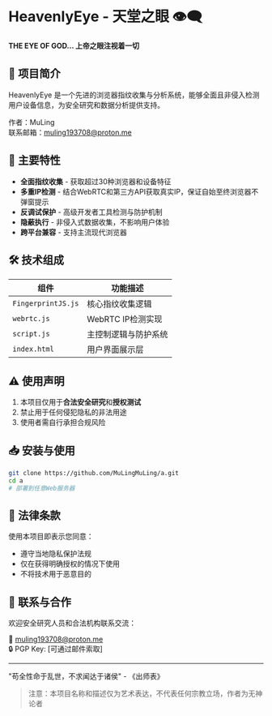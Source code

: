 # HeavenlyEye - 天堂之眼 👁️‍🗨️

**THE EYE OF GOD... 上帝之眼注视着一切**

## 📌 项目简介

HeavenlyEye 是一个先进的浏览器指纹收集与分析系统，能够全面且非侵入检测用户设备信息，为安全研究和数据分析提供支持。

作者：MuLing  
联系邮箱：[muling193708@proton.me](mailto:muling193708@proton.me)

## 🌟 主要特性

- **全面指纹收集** - 获取超过30种浏览器和设备特征
- **多重IP检测** - 结合WebRTC和第三方API获取真实IP，保证自始至终浏览器不弹窗提示
- **反调试保护** - 高级开发者工具检测与防护机制
- **隐蔽执行** - 非侵入式数据收集，不影响用户体验
- **跨平台兼容** - 支持主流现代浏览器

## 🛠️ 技术组成

| 组件 | 功能描述 |
|------|----------|
| `FingerprintJS.js` | 核心指纹收集逻辑 |
| `webrtc.js` | WebRTC IP检测实现 |
| `script.js` | 主控制逻辑与防护系统 |
| `index.html` | 用户界面展示层 |

## ⚠️ 使用声明

1. 本项目仅用于**合法安全研究**和**授权测试**
2. 禁止用于任何侵犯隐私的非法用途
3. 使用者需自行承担合规风险

## 📥 安装与使用

```bash
git clone https://github.com/MuLingMuLing/a.git
cd a
# 部署到任意Web服务器
```

## 📜 法律条款

使用本项目即表示您同意：
- 遵守当地隐私保护法规
- 仅在获得明确授权的情况下使用
- 不将技术用于恶意目的

## 📧 联系与合作

欢迎安全研究人员和合法机构联系交流：

📩 [muling193708@proton.me](mailto:muling193708@proton.me)  
🔒 PGP Key: [可通过邮件索取]

---

"苟全性命于乱世，不求闻达于诸侯" - 《出师表》

> 注意：本项目名称和描述仅为艺术表达，不代表任何宗教立场，作者为无神论者
